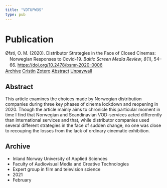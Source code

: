 ```yaml
---
title: "VDTUPW3S"
type: pub
---
```

<h1>Publication</h1>
<article id="csl-bib-container-VDTUPW3S" class="csl-bib-container">
  <div class="csl-bib-body" style="line-height: 1.35; padding-left: 1em; text-indent:-1em;">
  <div class="csl-entry">&#xD8;fsti, O. M. (2020). Distributor Strategies in the Face of Closed Cinemas: Norwegian Responses to Covid-19. <i>Baltic Screen Media Review</i>, <i>8</i>(1), 54&#x2013;66. <a href="https://doi.org/10.2478/bsmr-2020-0006">https://doi.org/10.2478/bsmr-2020-0006</a></div>
</div>
  <div class="csl-bib-buttons">
    <a href="#taxonomy-article-VDTUPW3S" class="csl-bib-button">Archive</a>
    <a href="https://app.cristin.no/results/show.jsf?id=1894145" alt="Cristin URL" class="csl-bib-button">Cristin</a>
    <a href="http://zotero.org/groups/5402882/items/VDTUPW3S" alt="Zotero URL" class="csl-bib-button">Zotero</a>
    <a href="#abstract-article-VDTUPW3S" class="csl-bib-button">Abstract</a>
    <a href="https://sciendo.com/pdf/10.2478/bsmr-2020-0006" class="csl-bib-button">Unpaywall</a>
  </div>
  <div id="csl-bib-meta-container-VDTUPW3S"></div>
</article>
<div id="csl-bib-meta-VDTUPW3S" class="csl-bib-meta">
  <article id="abstract-article-VDTUPW3S" class="abstract-article">
    <h1>Abstract</h1>
    This article examines the choices made by Norwegian distribution companies during three key phases of cinema lockdown and reopening in 2020. Though the article mainly aims to chronicle this particular moment in time I find that Norwegian and Scandinavian VOD-services acted differently than international services and that, while distributor companies used several different strategies in the face of sudden change, no one was close to recouping the losses from the lack of ordinary cinematic exhibition.
  </article>
  <article id="taxonomy-article-VDTUPW3S" class="taxonomy-article">
    <h1>Archive</h1>
    <ul>
      <li>Inland Norway University of Applied Sciences</li>
      <li>Faculty of Audiovisual Media and Creative Technologies</li>
      <li>Expert group in film and television science</li>
      <li>2021</li>
      <li>February</li>
    </ul>
  </article>
</div>
